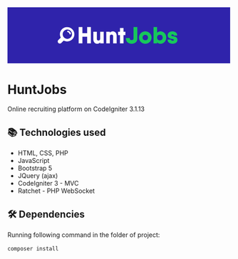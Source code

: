 <img src="https://github.com/ErikMak/HuntJobs/blob/master/files/img/label.jpg" width="500">

# HuntJobs
Online recruiting platform on CodeIgniter 3.1.13

## :books: Technologies used
* HTML, CSS, PHP
* JavaScript
* Bootstrap 5
* JQuery (ajax)
* CodeIgniter 3 - MVC
* Ratchet - PHP WebSocket

## :hammer_and_wrench: Dependencies
Running following command in the folder of project:
```
composer install
```
